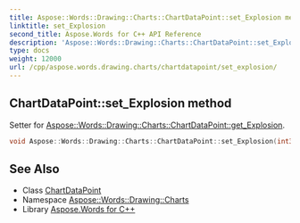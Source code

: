```yaml
---
title: Aspose::Words::Drawing::Charts::ChartDataPoint::set_Explosion method
linktitle: set_Explosion
second_title: Aspose.Words for C++ API Reference
description: 'Aspose::Words::Drawing::Charts::ChartDataPoint::set_Explosion method. Setter for Aspose::Words::Drawing::Charts::ChartDataPoint::get_Explosion in C++.'
type: docs
weight: 12000
url: /cpp/aspose.words.drawing.charts/chartdatapoint/set_explosion/
---
```

## ChartDataPoint::set_Explosion method


Setter for [Aspose::Words::Drawing::Charts::ChartDataPoint::get_Explosion](../get_explosion/).

```cpp
void Aspose::Words::Drawing::Charts::ChartDataPoint::set_Explosion(int32_t value) override
```

## See Also

* Class [ChartDataPoint](../)
* Namespace [Aspose::Words::Drawing::Charts](../../)
* Library [Aspose.Words for C++](../../../)
